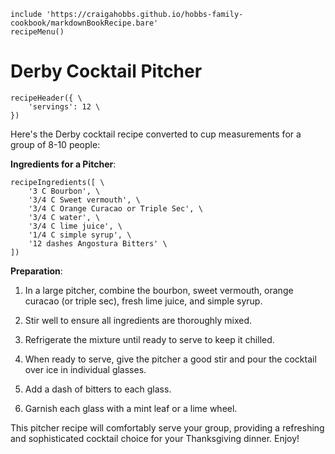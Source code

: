 ~~~ markdown-script
include 'https://craigahobbs.github.io/hobbs-family-cookbook/markdownBookRecipe.bare'
recipeMenu()
~~~

# Derby Cocktail Pitcher

~~~ markdown-script
recipeHeader({ \
    'servings': 12 \
})
~~~

Here's the Derby cocktail recipe converted to cup measurements for a group of 8-10 people:

**Ingredients for a Pitcher**:

~~~ markdown-script
recipeIngredients([ \
    '3 C Bourbon', \
    '3/4 C Sweet vermouth', \
    '3/4 C Orange Curacao or Triple Sec', \
    '3/4 C water', \
    '3/4 C lime juice', \
    '1/4 C simple syrup', \
    '12 dashes Angostura Bitters' \
])
~~~

**Preparation**:

1. In a large pitcher, combine the bourbon, sweet vermouth, orange curacao (or triple sec), fresh
   lime juice, and simple syrup.

2. Stir well to ensure all ingredients are thoroughly mixed.

3. Refrigerate the mixture until ready to serve to keep it chilled.

4. When ready to serve, give the pitcher a good stir and pour the cocktail over ice in individual glasses.

5. Add a dash of bitters to each glass.

6. Garnish each glass with a mint leaf or a lime wheel.

This pitcher recipe will comfortably serve your group, providing a refreshing and sophisticated
cocktail choice for your Thanksgiving dinner. Enjoy!

